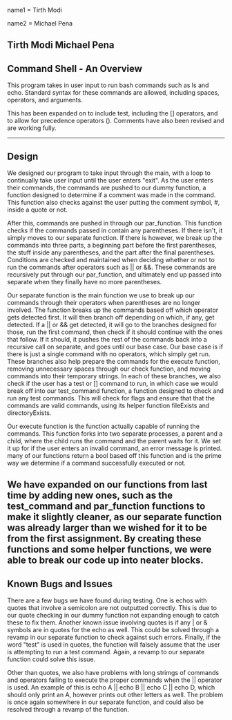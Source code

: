 name1 = Tirth Modi

name2 = Michael Pena

Tirth Modi
Michael Pena
-----------------------------
Command Shell - An Overview
-----------------------------
This program takes in user input to run bash commands such as ls and echo.
Standard syntax for these commands are allowed, including spaces, operators, 
and arguments. 

This has been expanded on to include test, including the [] operators, and to 
allow for precedence operators (). Comments have also been revised and are 
working fully.

-----------------------------
Design
-----------------------------
We designed our program to take input through the main, with a loop to 
continually take user input until the user enters "exit". As the user enters 
their commands, the commands are pushed to our dummy function, a function 
designed to determine if a comment was made in the command. This function 
also checks against the user putting the comment symbol, #, inside a quote or 
not.

After this, commands are pushed in through our par_function. This function
checks if the commands passed in contain any parentheses. If there isn't, 
it simply moves to our separate function. If there is however, we break up the
commands into three parts, a beginning part before the first parentheses, the 
stuff inside any parentheses, and the part after the final parentheses. 
Conditions are checked and maintained when deciding whether or not to run the
commands after operators such as || or &&. These commands are recursively put 
through our par_function, and ultimately end up passed into separate when they 
finally have no more parentheses.

Our separate function is the main function we use to break up our commands 
through their operators when parentheses are no longer involved. The function 
breaks up the commands based off which operator gets detected first. It will 
then branch off depending on which, if any, get detected. If a || or && get 
detected, it will go to the branches designed for those, run the first 
command, then check if it should continue with the ones that follow. If it 
should, it pushes the rest of the commands back into a recursive call on 
separate, and goes until our base case. Our base case is if there is just a 
single command with no operators, which simply get run. These branches also 
help prepare the commands for the execute function, removing unnecessary spaces
through our check function, and moving commands into their temporary strings. 
In each of these branches, we also check if the user has a test or [] command 
to run, in which case we would break off into our test_command function, a 
function designed to check and run any test commands. This will check for flags
and ensure that that the commands are valid commands, using its helper function
fileExists and directoryExists. 

Our execute function is the function actually capable of running the commands. 
This function forks into two separate processes, a parent and a child, where 
the child runs the command and the parent waits for it. We set it up for if the
user enters an invalid command, an error message is printed. many of our 
functions return a bool based off this function and is the prime way we 
determine if a command successfully executed or not.

We have expanded on our functions from last time by adding new ones, such as 
the test_command and par_function functions to make it slightly cleaner, as 
our separate function was already larger than we wished for it to be from the 
first assignment. By creating these functions and some helper functions, we 
were able to break our code up into neater blocks.
-----------------------------
Known Bugs and Issues
-----------------------------
There are a few bugs we have found during testing. One is echos with quotes 
that involve a semicolon are not outputted correctly. This is due to our 
quote checking in our dummy function not expanding enough to catch these to fix
them. Another known issue involving quotes is if any | or & symbols are in 
quotes for the echo as well. This could be solved through a revamp in our 
separate function to check against such errors. Finally, if the word "test" is 
used in quotes, the function will falsely assume that the user is attempting 
to run a test command. Again, a revamp to our separate function could solve 
this issue.

Other than quotes, we also have problems with long strimgs of commands and 
operators failing to execute the proper commands when the || operator is used. 
An example of this is echo A || echo B || echo C || echo D, which should only 
print an A, however prints out other letters as well. The problem is once 
again somewhere in our separate function, and could also be resolved through 
a revamp of the function. 
